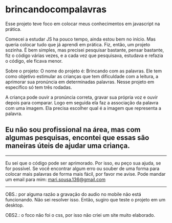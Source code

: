 # brincandocompalavras
Esse projeto teve foco em colocar meus conhecimentos em javascript na prática.

Comecei a estudar JS ha pouco tempo, ainda estou bem no início. 
Mas queria colocar tudo que já aprendi em prática.
Fiz, então, um projeto sozinha. É bem simples, mas precisei pesquisar bastante, pensar bastante, fiz o código várias vezes, e a cada vez que pesquisava, estudava e refazia o código,
ele ficava menor. 

Sobre o projeto:
O nome do projeto é: Brincando com as palavras.
Ele tem como objetivo estimular as crianças que tem dificuldade com a leitura, a aprimorar sua pronúncia em determinadas palavras.
Nesse projeto em específico só tem três rodadas. 

A criança pode ouvir a pronúncia correta, gravar sua própria voz e ouvir depois para comparar.
Logo em seguida ela faz a associação da palavra com uma imagem. Ela precisa escolher qual é a imagem que representa a palavra.

Eu não sou profissional na área, mas com algumas pesquisas, encontei que essas são maneiras úteis de ajudar uma criança.
----
-----------------

Eu sei que o código pode ser aprimorado. Por isso, eu peço sua ajuda, se for possível.
Se você encontrar algum erro ou souber de uma forma para colocar mais palavras de forma mais fácil, por favor me avise.
Pode mandar um email para mim: mari.sousa.136@gmail.com

----------------

OBS.: por alguma razão a gravação do audio no mobile não está funcionando. Não sei resolver isso.
Então, sugiro que teste o projeto em um desktop.

OBS2.: o foco não foi o css, por isso não criei um site muito elaborado.
